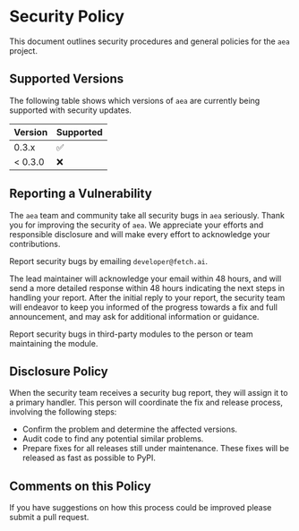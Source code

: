 # Security Policy

This document outlines security procedures and general policies for the `aea` project.

## Supported Versions

The following table shows which versions of `aea` are currently being supported with security updates.

| Version | Supported          |
| ------- | ------------------ |
| 0.3.x   | :white_check_mark: |
| < 0.3.0 | :x:                |

## Reporting a Vulnerability

The `aea` team and community take all security bugs in `aea` seriously. Thank you for improving the security of `aea`. We appreciate your efforts and responsible disclosure and will make every effort to acknowledge your contributions.

Report security bugs by emailing `developer@fetch.ai`.

The lead maintainer will acknowledge your email within 48 hours, and will send a more detailed response within 48 hours indicating the next steps in handling your report. After the initial reply to your report, the security team will endeavor to keep you informed of the progress towards a fix and full announcement, and may ask for additional information or guidance.

Report security bugs in third-party modules to the person or team maintaining the module.

## Disclosure Policy

When the security team receives a security bug report, they will assign it to a primary handler. This person will coordinate the fix and release process, involving the following steps:

- Confirm the problem and determine the affected versions.
- Audit code to find any potential similar problems.
- Prepare fixes for all releases still under maintenance. These fixes will be released as fast as possible to PyPI.

## Comments on this Policy

If you have suggestions on how this process could be improved please submit a pull request.

